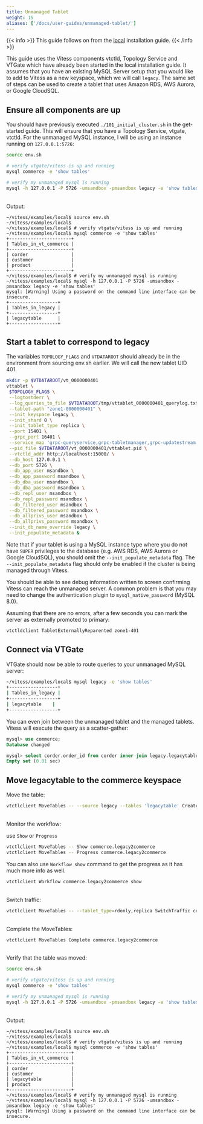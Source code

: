 ```yaml
---
title: Unmanaged Tablet
weight: 15
aliases: ['/docs/user-guides/unmanaged-tablet/']
---
```


{{< info >}}
This guide follows on from the [local](../../../get-started/local) installation guide.
{{< /info >}}

This guide uses the Vitess components vtctld, Topology Service and VTGate which have already been started in the local installation guide. It assumes that you have an existing MySQL Server setup that you would like to add to Vitess as a new keyspace, which we will call `legacy`. The same set of steps can be used to create a tablet that uses Amazon RDS, AWS Aurora, or Google CloudSQL.

## Ensure all components are up

You should have previously executed `./101_initial_cluster.sh` in the get-started guide. This will ensure that you have a Topology Service, vtgate, vtctld. For the unmanaged MySQL instance, I will be using an instance running on `127.0.0.1:5726`:

```bash
source env.sh

# verify vtgate/vitess is up and running
mysql commerce -e 'show tables'

# verify my unmanaged mysql is running
mysql -h 127.0.0.1 -P 5726 -umsandbox -pmsandbox legacy -e 'show tables'
```

<br>Output:

```text
~/vitess/examples/local$ source env.sh
~/vitess/examples/local$ 
~/vitess/examples/local$ # verify vtgate/vitess is up and running
~/vitess/examples/local$ mysql commerce -e 'show tables' 
+-----------------------+
| Tables_in_vt_commerce |
+-----------------------+
| corder                |
| customer              |
| product               |
+-----------------------+
~/vitess/examples/local$ # verify my unmanaged mysql is running 
~/vitess/examples/local$ mysql -h 127.0.0.1 -P 5726 -umsandbox -pmsandbox legacy -e 'show tables'
mysql: [Warning] Using a password on the command line interface can be insecure.
+------------------+
| Tables_in_legacy |
+------------------+
| legacytable      |
+------------------+
```

## Start a tablet to correspond to legacy

The variables `TOPOLOGY_FLAGS` and `VTDATAROOT` should already be in the environment from sourcing env.sh earlier. We will call the new tablet UID 401.

```bash
mkdir -p $VTDATAROOT/vt_0000000401
vttablet \
 $TOPOLOGY_FLAGS \
 --logtostderr \
 --log_queries_to_file $VTDATAROOT/tmp/vttablet_0000000401_querylog.txt \
 --tablet-path "zone1-0000000401" \
 --init_keyspace legacy \
 --init_shard 0 \
 --init_tablet_type replica \
 --port 15401 \
 --grpc_port 16401 \
 --service_map 'grpc-queryservice,grpc-tabletmanager,grpc-updatestream' \
 --pid_file $VTDATAROOT/vt_0000000401/vttablet.pid \
 --vtctld_addr http://localhost:15000/ \
 --db_host 127.0.0.1 \
 --db_port 5726 \
 --db_app_user msandbox \
 --db_app_password msandbox \
 --db_dba_user msandbox \
 --db_dba_password msandbox \
 --db_repl_user msandbox \
 --db_repl_password msandbox \
 --db_filtered_user msandbox \
 --db_filtered_password msandbox \
 --db_allprivs_user msandbox \
 --db_allprivs_password msandbox \
 --init_db_name_override legacy \
 --init_populate_metadata &
```

Note that if your tablet is using a MySQL instance type where you do not have `SUPER` privileges to the database
(e.g. AWS RDS, AWS Aurora or Google CloudSQL), you should omit the `--init_populate_metadata` flag. The `--init_populate_metadata` flag should only be enabled if the cluster is being managed through Vitess.

You should be able to see debug information written to screen confirming Vitess can reach the unmanaged server. A common problem is that you may need to change the authentication plugin to `mysql_native_password` (MySQL 8.0).

Assuming that there are no errors, after a few seconds you can mark the server as externally promoted to primary:

```bash
vtctldclient TabletExternallyReparented zone1-401
```

## Connect via VTGate

VTGate should now be able to route queries to your unmanaged MySQL server:

```bash
~/vitess/examples/local$ mysql legacy -e 'show tables'
+------------------+
| Tables_in_legacy |
+------------------+
| legacytable    |
+------------------+
``` 

You can even join between the unmanaged tablet and the managed tablets. Vitess will execute the query as a scatter-gather:

```sql
mysql> use commerce;
Database changed

mysql> select corder.order_id from corder inner join legacy.legacytable on corder.order_id=legacy.legacytable.id;
Empty set (0.01 sec)
```

## Move legacytable to the commerce keyspace

Move the table:
```bash
vtctlclient MoveTables -- --source legacy --tables 'legacytable' Create commerce.legacy2commerce 
```
<br>
Monitor the workflow:

use `Show` or `Progress`
```bash
vtctlclient MoveTables -- Show commerce.legacy2commerce
vtctlclient MoveTables -- Progress commerce.legacy2commerce
```

You can also use `Workflow show` command to get the progress as it has much more info as well.

```bash
vtctlclient Workflow commerce.legacy2commerce show
```
<br>Switch traffic:
```bash
vtctlclient MoveTables -- --tablet_type=rdonly,replica SwitchTraffic commerce.legacy2commerce
```
<br>Complete the MoveTables:
```bash
vtctlclient MoveTables Complete commerce.legacy2commerce
```
<br>Verify that the table was moved:
```bash
source env.sh

# verify vtgate/vitess is up and running
mysql commerce -e 'show tables'

# verify my unmanaged mysql is running
mysql -h 127.0.0.1 -P 5726 -umsandbox -pmsandbox legacy -e 'show tables'
```
<br>Output:

```text
~/vitess/examples/local$ source env.sh
~/vitess/examples/local$ 
~/vitess/examples/local$ # verify vtgate/vitess is up and running
~/vitess/examples/local$ mysql commerce -e 'show tables' 
+-----------------------+
| Tables_in_vt_commerce |
+-----------------------+
| corder                |
| customer              |
| legacytable           |
| product               |
+-----------------------+
~/vitess/examples/local$ # verify my unmanaged mysql is running 
~/vitess/examples/local$ mysql -h 127.0.0.1 -P 5726 -umsandbox -pmsandbox legacy -e 'show tables'
mysql: [Warning] Using a password on the command line interface can be insecure.
```

